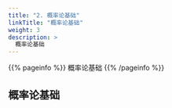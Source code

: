```yaml
---
title: "2. 概率论基础"
linkTitle: "概率论基础"
weight: 3
description: >
  概率论基础
---
```


{{% pageinfo %}}
概率论基础
{{% /pageinfo %}}


## 概率论基础

